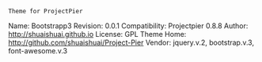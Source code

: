 ~~~~~~~~~~~~~~~~~~~~~~~~~~~~~~~~~~~~~~~
Theme for ProjectPier
~~~~~~~~~~~~~~~~~~~~~~~~~~~~~~~~~~~~~~~
Name: Bootstrapp3
Revision: 0.0.1
Compatibility: Projectpier 0.8.8
Author: http://shuaishuai.github.io
License: GPL
Theme Home: http://github.com/shuaishuai/Project-Pier
Vendor: jquery.v.2, bootstrap.v.3, font-awesome.v.3